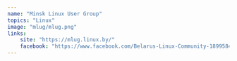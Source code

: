 ```yaml
---
name: "Minsk Linux User Group"
topics: "Linux"
image: "mlug/mlug.png"
links: 
    site: "https://mlug.linux.by/"
    facebook: "https://www.facebook.com/Belarus-Linux-Community-1899584153633965/"
---
```


